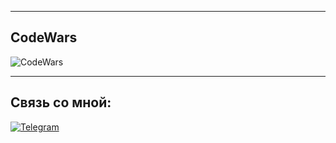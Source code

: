***

## CodeWars
![CodeWars](https://www.codewars.com/users/AnZoro1/badges/large)

____


## Связь со мной: 
[![Telegram](https://img.shields.io/badge/Telegram-111111?style=for-the-badge&logo=telegram)](https://t.me/AnzDev)

